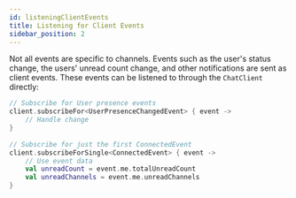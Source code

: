 ```yaml
---
id: listeningClientEvents
title: Listening for Client Events
sidebar_position: 2
---
```


Not all events are specific to channels. Events such as the user's status change, the users' unread count change, and other notifications are sent as client events. These events can be listened to through the `ChatClient` directly:

```kotlin
// Subscribe for User presence events 
client.subscribeFor<UserPresenceChangedEvent> { event -> 
    // Handle change 
} 
 
// Subscribe for just the first ConnectedEvent 
client.subscribeForSingle<ConnectedEvent> { event -> 
    // Use event data 
    val unreadCount = event.me.totalUnreadCount 
    val unreadChannels = event.me.unreadChannels 
}
```
